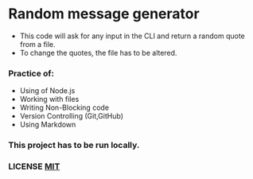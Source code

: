 # Random message generator

+ This code will ask for any input in the CLI and return a random quote from a file.
+ To change the quotes, the file has to be altered.

### Practice of:

+ Using of Node.js
+ Working with files 
+ Writing Non-Blocking code
+ Version Controlling (Git,GitHub)
+ Using Markdown

### This project has to be run locally.

### LICENSE [MIT](/LICENSE)


